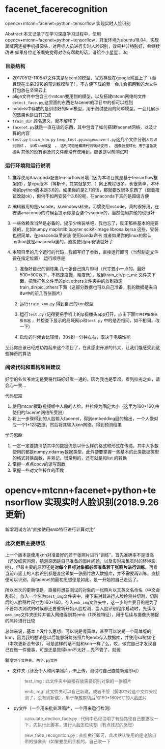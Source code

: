 # facenet_facerecognition
opencv+mtcnn+facenet+python+tensorflow 实现实时人脸识别

Abstract:本文记录了在学习深度学习过程中，使用opencv+mtcnn+facenet+python+tensorflow，开发环境为ubuntu18.04，实现局域网连接手机摄像头，对目标人员进行实时人脸识别，效果并非特别好，会继续改进
如果各位老爷看完觉得对你有帮助的话，请给个小星星，3q




### 目录结构

* 20170512-110547文件夹是facent的模型，官方存放在google网盘上了（而且现在出来2018的预训练模型了），不方便下载的我一会儿会把用到的大文件打包放在坚果云上
* align文件中包含三个mtcnn要用到的模型，以及搭建mtcnn网络的文件 `detect_face.py`,这里面的东西在facenet的项目中的都可以找到
* models中存放的是训练好的knn模型，用于测试使用的简单模型，一会儿展示的效果也是由其完成
* `train_dir` 顾名思义，就不解释了
* `facenet.py`就是一直在谈的东西，其中包含了如何搭建facenet网络，以及计算的内容
* `test.py` `train_knn.py` `temp_test.pyimageconvert.py`这几个文件分别`人脸识别测试` 、 `训练knn模型 ` 、 `遇到问题是精简代码调试使用` 、 `图像批量转化 用于准备数据集`   其他的没有谈及的文件都没有使用到，应该是以前测试时
### 运行环境和运行说明

1. 推荐使用Anaconda配置tensorflow环境（因为本项目就是基于tensorflow框架的），是cpu版本（等新卡，其实就是穷...）网上教程很多，也很简单，本环境的python版本是3.6的，如果你的是2.7的话，那就要改很多东西了（跟着报错改就ok），但何不如再安装个3.6的呢，在anaconda下真的是超级方便

2. 编辑器用的是vscode，从windows转来，习惯使用vscode，真的很好用，在安装anaconda的时候会提示你是否装个vscode的，当然使用其他的也很好

3. 一些依赖库当然是必备的，提示少啥装啥吧，我也忘了，反正那些基本的是要装的，比如numpy maplotlib jupyter scikit-image librosa kersa 这些，安装也很简单，在anaconda里安装 使用conda命令 或者如果你的linux的默认python就是anaconda里的，直接使用pip安装就好了

4. 本项目里的几个运行的代码，我都写好了参数，直接运行即可（当然制定文件要在指定位置） 运行顺序是 

   1.  准备好自己的训练集  几十张自己照片即可（尺寸要小一点的，最好500*500以下，不然速度慢，精度低），放到train_dir/pic_me 文件夹下面，把我打包文件里的pic_others文件夹中的放到指定train_dir/pic_others下面（这部分数据也可以自己准备，我的数据是来自lfw中的前几百张图片）

   2. 运行`train_knn.py`  得到自己的knn模型

   3. 运行`test.py` (记得要把手机上的ip摄像头app打开，点击下面`打开IP摄像头服务器` ，并检查下显示的局域网ip和`test.py` 中的是否相同，如不相同，改一下)
   4. 启动的时候会比较慢，30s到一分钟左右，取决于电脑性能
	
      

至此你应该已经成功跑起来这个项目了，在此感谢开源的伟大，让我们能感受到这些神奇的算法      



### 阅读代码和重构项目建议

好学的各位爷肯定是要将代码好好看一通的，因为我也是菜鸡，看到拙劣之处，请会心一笑...



代码思路

1. 使用mtcnn截取视频帧中人像的人脸，并拉伸为固定大小（这里为160*160,由使用的facenet网络所受限）
2. 将上一步骤得到的人脸输入facenet，得到embedding层的输出，一个人像对应一个1*128数据，然后将其输入knn网络，得到预测结果



学习思路

1. 一定一定要搞清楚其中的数据流是以什么样的格式和形式在传递，其中大多数使用的都是numpy.ndarray数据类型，此外便要掌握一些基本的此类数据类型的格式转换函数，并熟记，很常用的，还有就是和list 的转换
2. 掌握一点点opcv的读写函数
3. 掌握一些对文件操作的函数



# opencv+mtcnn+facenet+python+tensorflow 实现实时人脸识别(2018.9.26更新)

新增测试方法“直接使用emb特征进行计算对比”

### 此次更新主要想法

上一个版本是使用knn对准备好的若干张照片进行“训练”，首先准确率不是很高（还没细究问题，猜测原因是自己准备的图片问题，以及实时采集实时的环境影响），但最主要的原因还是**对每个目标对象都必须准备若干张照片进行训练**，再看当前市面上的人脸识别都是直接采集一张图片放入数据库，并不需要再训练，直接便可以识别，而facenet的最初思想便是如此，是一开始的自己走远了。

所以本次的更新便是，直接将想要测试的对象的一张照片以其英文名命名（中文会乱码），放入一个名为`test_img`文件夹中，接下来对其进行人脸检测并切割，切割后的人脸图片尺寸为160*160，存入`emb_img`文件夹中，这一步的主要目的是为了不要每次测试的时候都还要重新开始人脸检测，当人脸识别程序启动时，先读取`emb_img`文件夹图片并输入网络得到其emb（128维特征），用于后续与摄像头捕捉的照片进行比较

总体来说，基本上没什么思想，可以说是很简单，甚至可以说是一个简单版的knn，因为我的想法是以后能够将每张照片的emb存入数据库，并使用kd树优化（本次更新没有做），可是这样的话不就和knn一样了么，哎，做完自己才发现自己在做一件傻事，可是还是觉得knn不太好....先不管了，就酱



新增`两个文件夹`、`两个.py文件`

- 文件夹（涉及个人和同学照片，未上传，测试时自己直接新建即可）

  > test_img : 此文件夹中直接存放需要识别对象的一张照片
  >
  > emb_img: 此文件夹可以自己新建，或者不管（脚本中对这个文件夹检测了，没有则新建），用于存放剪切后的160*160尺寸的人脸图片

- .py文件（一个用来批处理图片，一个用来运行检测）

  > calculate_dection_face.py : 代码中已经注明了有些路径自己要更改一下，先执行此脚本，进行人脸定位切割（有点残忍的感觉）
  >
  > new_face_recognition.py : 直接执行即可，此次默认使用的是电脑自带的摄像头（如果要使用手机的，自己改一下
